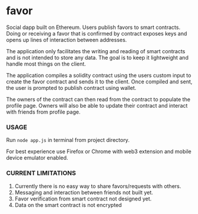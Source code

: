 # favor
Social dapp built on Ethereum. Users publish favors to smart contracts. Doing or receiving a favor that is confirmed by contract exposes keys and opens up lines of interaction between addresses.  

The application only facilitates the writing and reading of smart contracts and is not intended to store any data. The goal is to keep it lightweight and handle most things on the client.  

The application compiles a solidity contract using the users custom input to create the favor contract and sends it to the client. Once compiled and sent, the user is prompted to publish contract using wallet.

The owners of the contract can then read from the contract to populate the profile page. Owners will also be able to update their contract and interact with friends from profile page.   


### USAGE

Run `node app.js` in terminal from project directory.

For best experience use Firefox or Chrome with web3 extension and mobile device emulator enabled.


### CURRENT LIMITATIONS

1. Currently there is no easy way to share favors/requests with others.
2. Messaging and interaction between friends not built yet.
3. Favor verification from smart contract not designed yet.
4. Data on the smart contract is not encrypted
